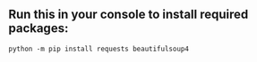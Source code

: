## Run this in your console to install required packages:
```python -m pip install requests beautifulsoup4```